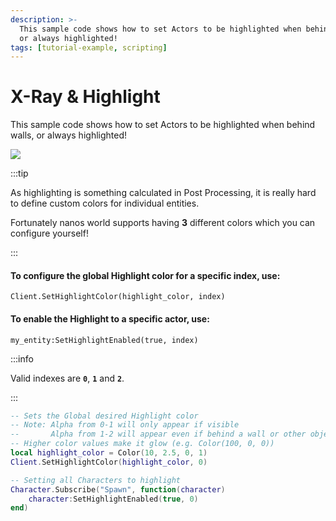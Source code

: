 ```yaml
---
description: >-
  This sample code shows how to set Actors to be highlighted when behind walls,
  or always highlighted!
tags: [tutorial-example, scripting]
---
```


# X-Ray & Highlight

This sample code shows how to set Actors to be highlighted when behind walls, or always highlighted!

![](/img/docs/tutorials/xray.jpg)

:::tip

As highlighting is something calculated in Post Processing, it is really hard to define custom colors for individual entities.

Fortunately nanos world supports having **3** different colors which you can configure yourself!

:::

#### To configure the global Highlight color for a specific index, use:

`Client.SetHighlightColor(highlight_color, index)`

#### To enable the Highlight to a specific actor, use:

`my_entity:SetHighlightEnabled(true, index)`

:::info

Valid indexes are **`0`**, **`1`** and **`2`**.

:::


```lua title="Client/Index.lua"
-- Sets the Global desired Highlight color
-- Note: Alpha from 0-1 will only appear if visible
--       Alpha from 1-2 will appear even if behind a wall or other objects
-- Higher color values make it glow (e.g. Color(100, 0, 0))
local highlight_color = Color(10, 2.5, 0, 1)
Client.SetHighlightColor(highlight_color, 0)

-- Setting all Characters to highlight
Character.Subscribe("Spawn", function(character)
    character:SetHighlightEnabled(true, 0)
end)
```


